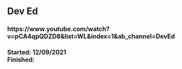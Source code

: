 <h2>Dev Ed</h2>
<h4>https://www.youtube.com/watch?v=pCA4qpQDZD8&amp;list=WL&amp;index=1&amp;ab_channel=DevEd<h4>

<b>Started:</b> 12/09/2021
<br>
<b>Finished:</b> 
